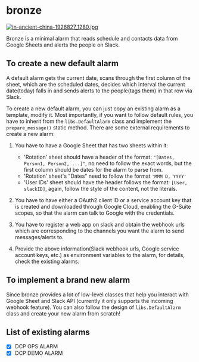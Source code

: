 # bronze

[![in-ancient-china-1926827_1280.jpg](https://s22.postimg.cc/8a3cf8vn5/in-ancient-china-1926827_1280.jpg)](https://postimg.cc/image/fq2m11jcd/)

Bronze is a minimal alarm that reads schedule and contacts data from Google Sheets and alerts the people on Slack.

## To create a new default alarm

A default alarm gets the current date, scans through the first column of the sheet, which are the scheduled dates, 
decides which interval the current date(today) falls in and sends alerts to the people(tags them) in that row via Slack.

To create a new default alarm, you can just copy an existing alarm as a template, modify it. Most importantly, if you 
want to follow default rules, you have to inherit from the `libs.DefaultAlarm` class and implement the `prepare_message()` 
static method. There are some external requirements to create a new alarm:
1. You have to have a Google Sheet that has two sheets within it:
    - 'Rotation' sheet should have a header of the format: `"[Dates, Person1, Person2, ...]"`, no need to follow the 
        exact words, but the first column should be dates for the alarm to parse from.
    - 'Rotation' sheet's "Dates" need to follow the format `'MMM D, YYYY'`
    - 'User IDs' sheet should have the header follows the format: `[User, slackID]`, again, follow the style of the
        content, not the literals.

2. You have to have either a OAuth2 client ID or a service account key that is created and downloaded through Google 
Cloud, enabling the G-Suite scopes, so that the alarm can talk to Google with the credentials.

3. You have to register a web app on slack and obtain the webhook urls which are corresponding to the channels you want
the alarm to send messages/alerts to.

4. Provide the above information(Slack webhook urls, Google service account keys, etc.) as environment variables to
the alarm, for details, check the existing alarms.

## To implement a brand new alarm

Since bronze provides a lot of low-level classes that help you interact with Google Sheet and Slack API 
(currently it only supports the incoming webhook feature). You can also follow the design of `libs.DefaultAlarm` class 
and create your new alarm from scratch!

## List of existing alarms

- [x] DCP OPS ALARM
- [x] DCP DEMO ALARM
